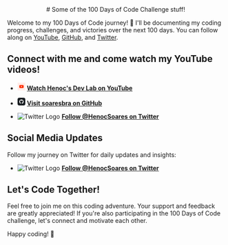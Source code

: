 <div align="center"> # Some of the 100 Days of Code Challenge stuff! </div>

Welcome to my 100 Days of Code journey! 🚀 I'll be documenting my coding progress, challenges, and victories over the next 100 days. You can follow along on [YouTube](https://www.youtube.com/@HenocSoares), [GitHub](https://github.com/soaresbra/100-days-of-code), and [Twitter](https://twitter.com/HenocSoares).

## Connect with me and come watch my YouTube videos!

- <img src="media/YouTube.png" alt="YouTube Logo" width="18"> [**Watch Henoc's Dev Lab on YouTube**](https://www.youtube.com/@HenocSoares)

- <img src="media/GitHub.png" alt="GitHub Logo" width="18"> [**Visit soaresbra on GitHub**](https://github.com/soaresbra)

- <img src="media/Twitter.avif" alt="Twitter Logo" width="18"> [**Follow @HenocSoares on Twitter**](https://twitter.com/HenocSoares)

## Social Media Updates

Follow my journey on Twitter for daily updates and insights:

- <img src="media/Twitter.avif" alt="Twitter Logo" width="18"> [**Follow @HenocSoares on Twitter**](https://twitter.com/HenocSoares)

## Let's Code Together!

Feel free to join me on this coding adventure. Your support and feedback are greatly appreciated! If you're also participating in the 100 Days of Code challenge, let's connect and motivate each other.

Happy coding! 🎉
